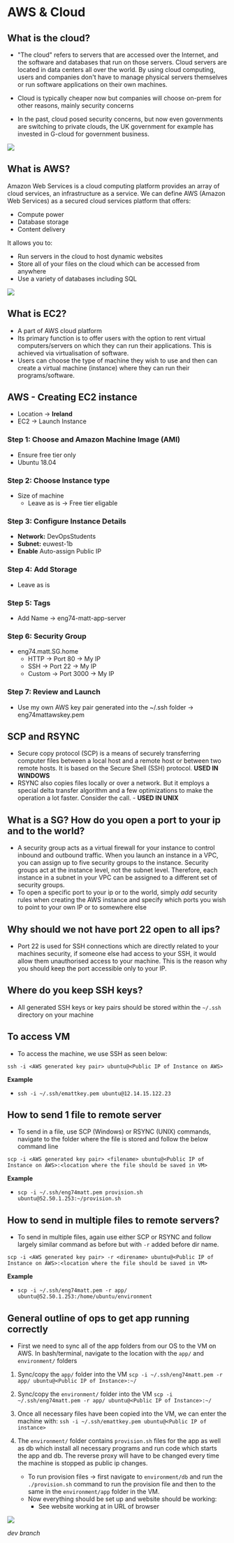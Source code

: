 # AWS & Cloud 
## What is the cloud? 
- "The cloud" refers to servers that are accessed over the Internet, and the software and databases that run on those servers. Cloud servers are located in data centers all over the world. By using cloud computing, users and companies don't have to manage physical servers themselves or run software applications on their own machines.
  
- Cloud is typically cheaper now but companies will choose on-prem for other reasons, mainly security concerns
  
- In the past, cloud posed security concerns, but now even governments are switching to private clouds, the UK government for example has invested in G-cloud for government business.
  

![](img/cloud.png)

## What is AWS?
Amazon Web Services is a cloud computing platform provides an array of cloud services, an infrastructure as a service. We can define AWS (Amazon Web Services) as a secured cloud services platform that offers:
- Compute power
- Database storage
- Content delivery

It allows you to:
- Run servers in the cloud to host dynamic websites
- Store all of your files on the cloud which can be accessed from anywhere
- Use a variety of databases including SQL

![](img/aws%20servers.jpg)

## What is EC2?
- A part of AWS cloud platform
- Its primary function is to offer users with the option to rent virtual computers/servers on which they can run their applications. This is achieved via virtualisation of software.
- Users can choose the type of machine they wish to use and then can create a virtual machine (instance) where they can run their programs/software.

## AWS - Creating EC2 instance
- Location -> **Ireland**
- EC2 -> Launch Instance
  
### Step 1: Choose and Amazon Machine Image (AMI)
- Ensure free tier only
- Ubuntu 18.04

### Step 2: Choose Instance type
- Size of machine 
  - Leave as is -> Free tier eligable

### Step 3: Configure Instance Details
- **Network:** DevOpsStudents
- **Subnet:** euwest-1b
- **Enable** Auto-assign Public IP

### Step 4: Add Storage
- Leave as is

### Step 5: Tags
- Add Name -> eng74-matt-app-server

### Step 6: Security Group
- eng74.matt.SG.home
  - HTTP -> Port 80 -> My IP
  - SSH -> Port 22 -> My IP
  - Custom -> Port 3000 -> My IP

### Step 7: Review and Launch
- Use my own AWS key pair generated into the ~/.ssh folder -> eng74mattawskey.pem

## SCP and RSYNC
- Secure copy protocol (SCP) is a means of securely transferring computer files between a local host and a remote host or between two remote hosts. It is based on the Secure Shell (SSH) protocol. **USED IN WINDOWS**
- RSYNC also copies files locally or over a network. But it employs a special delta transfer algorithm and a few optimizations to make the operation a lot faster. Consider the call. - **USED IN UNIX**

## What is a SG? How do you open a port to your ip and to the world?
- A security group acts as a virtual firewall for your instance to control inbound and outbound traffic. When you launch an instance in a VPC, you can assign up to five security groups to the instance. Security groups act at the instance level, not the subnet level. Therefore, each instance in a subnet in your VPC can be assigned to a different set of security groups.
- To open a specific port to your ip or to the world, simply *add* security rules when creating the AWS instance and specify which ports you wish to point to your own IP or to somewhere else

## Why should we not have port 22 open to all ips?
- Port 22 is used for SSH connections which are directly related to your machines security, if someone else had access to your SSH, it would allow them unauthorised access to your machine. This is the reason why you should keep the port accessible only to your IP.
  
## Where do you keep SSH keys?
- All generated SSH keys or key pairs should be stored within the `~/.ssh` directory on your machine
  
## To access VM
- To access the machine, we use SSH as seen below:
  
`ssh -i <AWS generated key pair> ubuntu@<Public IP of Instance on AWS>`

**Example**
- `ssh -i ~/.ssh/emattkey.pem ubuntu@12.14.15.122.23`

## How to send 1 file to remote server
- To send in a file, use SCP (Windows) or RSYNC (UNIX) commands, navigate to the folder where the file is stored and follow the below command line

`scp -i <AWS generated key pair> <filename> ubuntu@<Public IP of Instance on AWS>:<location where the file should be saved in VM>`

**Example**
- `scp -i ~/.ssh/eng74matt.pem provision.sh ubuntu@52.50.1.253:~/provision.sh`

## How to send in multiple files to remote servers?
- To send in multiple files, again use either SCP or RSYNC and follow largely similar command as before but with `-r` added before dir name.


`scp -i <AWS generated key pair> -r <direname> ubuntu@<Public IP of Instance on AWS>:<location where the file should be saved in VM>`

**Example**
- `scp -i ~/.ssh/eng74matt.pem -r app/ ubuntu@52.50.1.253:/home/ubuntu/environment`
  
## General outline of ops to get app running correctly
- First we need to sync all of the app folders from our OS to the VM on AWS. In bash/terminal, navigate to the location with the `app/` and `environment/` folders
1. Sync/copy the `app/` folder into the VM
   `scp -i ~/.ssh/eng74matt.pem -r app/ ubuntu@<Public IP of Instance>:~/`

2. Sync/copy the `environment/` folder into the VM
   `scp -i ~/.ssh/eng74matt.pem -r app/ ubuntu@<Public IP of Instance>:~/`

3. Once all necessary files have been copied into the VM, we can enter the machine with:
   `ssh -i ~/.ssh/emattkey.pem ubuntu@<Public IP of instance>`

4. The `environment/` folder contains `provision.sh` files for the app as well as db which install all necessary programs and run code which starts the app and db. The reverse proxy will have to be changed every time the machine is stopped as public ip changes.
   - To run provision files -> first navigate to `environment/db` and run the `./provision.sh` command to run the provision file and then to the same in the `environment/app` folder in the VM.
   - Now everything should be set up and website should be working:
     - See website working at <Public IP of Instance> in URL of browser
  
![](img/apprunning.PNG)


*dev branch*